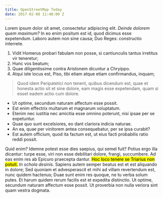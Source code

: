 ```yaml
---
title: OpenStreetMap Today
date: 2017-02-08 11:48:00 Z
---
```


<p>Lorem ipsum dolor sit amet, consectetur adipiscing elit. <i>Deinde dolorem quem maximum?</i> In eo enim positum est id, quod dicimus esse expetendum. Laboro autem non sine causa; Duo Reges: constructio interrete. </p>

<ol>
	<li>Vidit Homerus probari fabulam non posse, si cantiunculis tantus irretitus vir teneretur;</li>
	<li>Hunc vos beatum;</li>
	<li>Quae diligentissime contra Aristonem dicuntur a Chryippo.</li>
	<li>Atqui iste locus est, Piso, tibi etiam atque etiam confirmandus, inquam;</li>
</ol>


<blockquote cite='http://loripsum.net'>
	Quod idem Peripatetici non tenent, quibus dicendum est, quae et honesta actio sit et sine dolore, eam magis esse expetendam, quam si esset eadem actio cum dolore.
</blockquote>


<ul>
	<li>Ut optime, secundum naturam affectum esse possit.</li>
	<li>Est enim effectrix multarum et magnarum voluptatum.</li>
	<li>Etenim nec iustitia nec amicitia esse omnino poterunt, nisi ipsae per se expetuntur.</li>
	<li>Quae quo sunt excelsiores, eo dant clariora indicia naturae.</li>
	<li>An ea, quae per vinitorem antea consequebatur, per se ipsa curabit?</li>
	<li>Est autem officium, quod ita factum est, ut eius facti probabilis ratio reddi possit.</li>
</ul>


<p>Quid enim? Idemne potest esse dies saepius, qui semel fuit? Potius ergo illa dicantur: turpe esse, viri non esse debilitari dolore, frangi, succumbere. Ad eas enim res ab Epicuro praecepta dantur. <mark>Hoc loco tenere se Triarius non potuit.</mark> <i>In schola desinis.</i> Sapiens autem semper beatus est et est aliquando in dolore; Sed quoniam et advesperascit et mihi ad villam revertendum est, nunc quidem hactenus; Duae sunt enim res quoque, ne tu verba solum putes. Et harum quidem rerum facilis est et expedita distinctio. Ut optime, secundum naturam affectum esse possit. Ut proverbia non nulla veriora sint quam vestra dogmata. </p>

